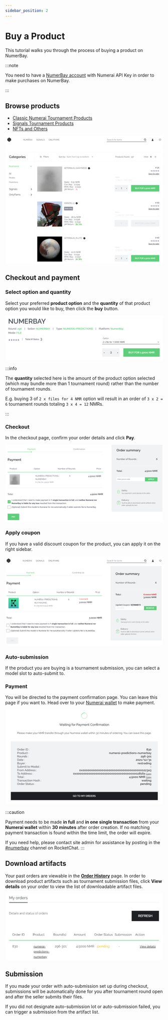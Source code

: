 ```yaml
---
sidebar_position: 2
---
```


# Buy a Product

This tutorial walks you through the process of buying a product on NumerBay.

:::note

You need to have a [NumerBay account](./set-up-account) with Numerai API Key in order to make purchases on NumerBay.

:::

## Browse products

- [Classic Numerai Tournament Products](https://numerbay.ai/c/numerai)
- [Signals Tournament Products](https://numerbay.ai/c/signals)
- [NFTs and Others](https://numerbay.ai/c/onlyfams)

![Product Catalog](/img/tutorial/productCatalog.png)

## Checkout and payment

### Select option and quantity
Select your preferred **product option** and the **quantity** of that product option you would like to buy, then click the **buy** button.

![Product Quantity](/img/tutorial/productQuantity.png)

:::info

The **quantity** selected here is the amount of the product option selected (which may bundle more than 1 tournament round) rather than the number of tournament rounds.

E.g. buying 3 of `2 x files for 4 NMR` option will result in an order of `3 x 2 = 6` tournament rounds totaling `3 x 4 = 12` NMRs.

:::

### Checkout
In the checkout page, confirm your order details and click **Pay**.

![Product Checkout](/img/tutorial/productCheckout.png)


### Apply coupon
If you have a valid discount coupon for the product, you can apply it on the right sidebar.

![Product Coupon](/img/tutorial/productCoupon.png)


### Auto-submission
If the product you are buying is a tournament submission, you can select a model slot to auto-submit to.


### Payment
You will be directed to the payment confirmation page. You can leave this page if you want to. Head over to your [Numerai wallet](https://numer.ai/wallet) to make payment.

![Product Payment](/img/tutorial/productPayment.png)

:::caution

Payment needs to be made **in full** and **in one single transaction** from your **Numerai wallet** within **30 minutes** after order creation. If no matching payment transaction is found within the time limit, the order will expire.

If you need help, please contact site admin for assistance by posting in the [#numerbay](https://community.numer.ai/channel/numerbay) channel on RocketChat.
:::

## Download artifacts

Your past orders are viewable in the **[Order History](https://numerbay.ai/my-account/order-history)** page. 
In order to download product artifacts such as tournament submission files, click **View details** on your order to view the list of downloadable artifact files.

![Order List](/img/tutorial/orderList.png)

## Submission
If you made your order with auto-submission set up during checkout, submissions will be automatically done for you after tournament round open and after the seller submits their files.

If you did not designate auto-submission lot or auto-submission failed, you can trigger a submission from the artifact list.

